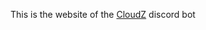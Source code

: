 This is the website of the [CloudZ](https://discord.com/api/oauth2/authorize?client_id=805052223285493761&permissions=261992873975&scope=bot%20applications.commands) discord bot
